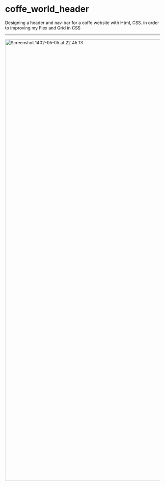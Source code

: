 # coffe_world_header

Designing a header and nav-bar for a coffe website with Html, CSS.
in order to improving my Flex and Grid in CSS

---------------------------------------

<img width="1439" alt="Screenshot 1402-05-05 at 22 45 13" src="https://github.com/1381saber/coffe_world_header/assets/87490751/5e4c0c0f-a2d4-42a3-9e98-bb243d75a672">
